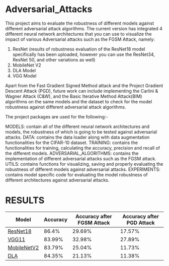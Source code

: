 # Adversarial_Attacks
This project aims to evaluate the robustness of different models against different adversarial attack algorithms.
The current version has integrated 4 different neural network architectures that you can use to visualize the impact of various Adversarial attacks such as the FGSM Attack, namely:

1. ResNet (results of robustness evaluation of the ResNet18 model specifically has been uploaded, however you can use the ResNet34, ResNet 50, and other variations as well)
2. MobileNet V2
3. DLA Model
4. VGG Model

Apart from the Fast Gradient Signed Method attack and the Project Gradient Descent Attack (PGD), future work can include implementing the Carlini & Wagner Attack (C&W), and the Basic Iterative Method Attack(BIM) algorithms on the same models and the dataset to check for the model robustness against different adversarial attack algorithms.

The project packages are used for the following:-

MODELS: contain all of the different neural network architectures and models, the robustness of which is going to be tested against adversarial attacks.
DATA: contains the data loader along with data augmentation functionalities for the CIFAR-10 dataset.
TRAINING: contains the functionalities for training, calculating the accuracy, precision and recall of the different models.
ADVERSARIAL_ALGORITHMS: contains the implementation of different adversarial attacks such as the FGSM attack.
UTILS: contains functions for visualizing, saving and properly evaluating the robustness of different models against adversarial attacks.
EXPERIMENTS: contains model specific code for evaluating the model robustness of different architectures against adversarial attacks.

# RESULTS

| Model  | Accuracy | Accuracy after FGSM Attack | Accuracy after PGD Attack |
| ------------- | ------------- | ------------- | ------------- |
| [ResNet18]([url](https://arxiv.org/abs/1512.03385))  | 86.4%  | 29.69% | 17.57% |
| [VGG11]([url](https://arxiv.org/abs/1409.1556))  | 83.99% | 32.98% | 27.89% |
| [MobileNetV2]([url](https://arxiv.org/abs/1801.04381)) | 83.79% | 25.04% | 11.73% |
| [DLA]([url](https://arxiv.org/pdf/1707.06484)) | 84.35% | 21.13% | 11.38% |

